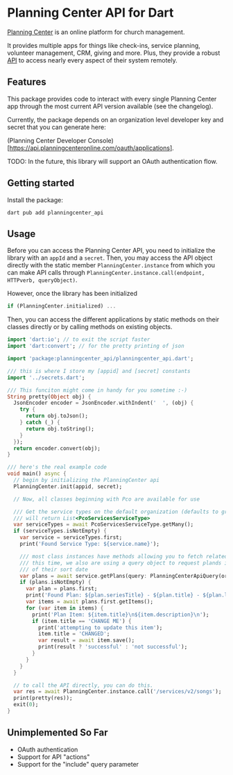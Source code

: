 # Planning Center API for Dart

[Planning Center](https://www.planningcenter.com/) is an online platform for church management.

It provides multiple apps for things like check-ins, service planning, volunteer management, CRM, giving and more.
Plus, they provide a robust [API](https://developer.planning.center/docs/#/overview/) to access nearly
every aspect of their system remotely.

## Features

This package provides code to interact with every single Planning Center app through the most current API version available (see the changelog).

Currently, the package depends on an organization level developer key and secret that you can generate here:

(Planning Center Developer Console)[https://api.planningcenteronline.com/oauth/applications].

TODO: In the future, this library will support an OAuth authentication flow.

## Getting started

Install the package:

```
dart pub add planningcenter_api
```

## Usage

Before you can access the Planning Center API, you need to initialize the library with an `appId` and a `secret`. Then, you may access the API object directly with the static member `PlanningCenter.instance` from which you can make API calls through `PlanningCenter.instance.call(endpoint, HTTPverb, queryObject)`.

However, once the library has been initialized

```dart
if (PlanningCenter.initialized) ...
```

Then, you can access the different applications by static methods on their classes directly or by calling methods on existing objects.

```dart
import 'dart:io'; // to exit the script faster
import 'dart:convert'; // for the pretty printing of json

import 'package:planningcenter_api/planningcenter_api.dart';

/// this is where I store my [appid] and [secret] constants
import '../secrets.dart';

/// This funciton might come in handy for you sometime :-)
String pretty(Object obj) {
  JsonEncoder encoder = JsonEncoder.withIndent('  ', (obj) {
    try {
      return obj.toJson();
    } catch (_) {
      return obj.toString();
    }
  });
  return encoder.convert(obj);
}

/// here's the real example code
void main() async {
  // begin by initializing the PlanningCenter api
  PlanningCenter.init(appid, secret);

  // Now, all classes beginning with Pco are available for use

  /// Get the service types on the default organization (defaults to grabbing 25)
  /// will return List<PcoServicesServiceType>
  var serviceTypes = await PcoServicesServiceType.getMany();
  if (serviceTypes.isNotEmpty) {
    var service = serviceTypes.first;
    print('Found Service Type: ${service.name}');

    /// most class instances have methods allowing you to fetch related items
    /// this time, we also are using a query object to request plands in descending order
    /// of their sort date
    var plans = await service.getPlans(query: PlanningCenterApiQuery(order: '-sort_date'));
    if (plans.isNotEmpty) {
      var plan = plans.first;
      print('Found Plan: ${plan.seriesTitle} - ${plan.title} - ${plan.lastTimeAt}');
      var items = await plans.first.getItems();
      for (var item in items) {
        print('Plan Item: ${item.title}\n${item.description}\n');
        if (item.title == 'CHANGE ME') {
          print('attempting to update this item');
          item.title = 'CHANGED';
          var result = await item.save();
          print(result ? 'successful' : 'not successful');
        }
      }
    }
  }

  // to call the API directly, you can do this.
  var res = await PlanningCenter.instance.call('/services/v2/songs');
  print(pretty(res));
  exit(0);
}

```

## Unimplemented So Far

-   OAuth authentication
-   Support for API "actions"
-   Support for the "include" query parameter
